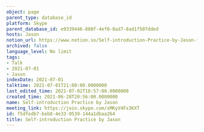 ```yaml
---
object: page
parent_type: database_id
platform: Skype
parent_database_id: e9339446-880f-4ef0-8ad7-8ad1f507dded
hosts: Jason
notion_url: https://www.notion.so/Self-introduction-Practice-by-Jason-f5dfedb7beb84e339539144a1dbaa264
archived: false
language_level: No limit
tags:
- Talk
- 2021-07-01
- Jason
indexDate: 2021-07-01
talktime: 2021-07-01T21:00:00.0000000
last_edited_time: 2021-07-02T18:57:00.0000000
created_time: 2021-06-28T20:56:00.0000000
name: Self-introduction Practice by Jason
meeting_link: https://join.skype.com/xMKyV4Fx3KXT
id: f5dfedb7-beb8-4e33-9539-144a1dbaa264
title: Self-introduction Practice by Jason
---
```







